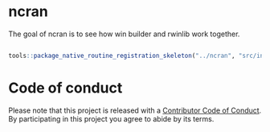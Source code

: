 <!-- README.md is generated from README.Rmd. Please edit that file -->
ncran
=====

The goal of ncran is to see how win builder and rwinlib work together.

``` r

tools::package_native_routine_registration_skeleton("../ncran", "src/init.c",character_only = FALSE)
```

Code of conduct
===============

Please note that this project is released with a [Contributor Code of Conduct](CONDUCT.md). By participating in this project you agree to abide by its terms.
